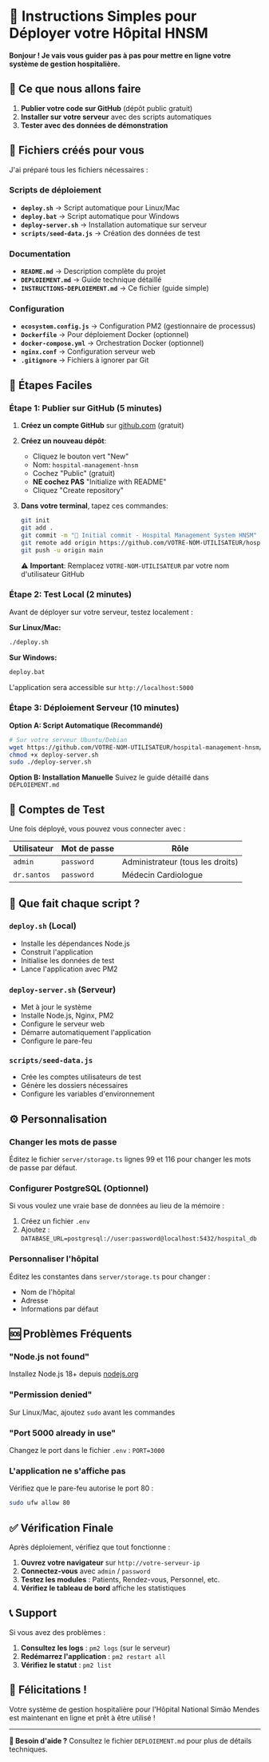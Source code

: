 # 🏥 Instructions Simples pour Déployer votre Hôpital HNSM

**Bonjour ! Je vais vous guider pas à pas pour mettre en ligne votre système de gestion hospitalière.**

## 🎯 Ce que nous allons faire

1. **Publier votre code sur GitHub** (dépôt public gratuit)
2. **Installer sur votre serveur** avec des scripts automatiques
3. **Tester avec des données de démonstration**

## 📁 Fichiers créés pour vous

J'ai préparé tous les fichiers nécessaires :

### Scripts de déploiement
- **`deploy.sh`** → Script automatique pour Linux/Mac
- **`deploy.bat`** → Script automatique pour Windows  
- **`deploy-server.sh`** → Installation automatique sur serveur
- **`scripts/seed-data.js`** → Création des données de test

### Documentation
- **`README.md`** → Description complète du projet
- **`DEPLOIEMENT.md`** → Guide technique détaillé
- **`INSTRUCTIONS-DEPLOIEMENT.md`** → Ce fichier (guide simple)

### Configuration
- **`ecosystem.config.js`** → Configuration PM2 (gestionnaire de processus)
- **`Dockerfile`** → Pour déploiement Docker (optionnel)
- **`docker-compose.yml`** → Orchestration Docker (optionnel)
- **`nginx.conf`** → Configuration serveur web
- **`.gitignore`** → Fichiers à ignorer par Git

## 🚀 Étapes Faciles

### Étape 1: Publier sur GitHub (5 minutes)

1. **Créez un compte GitHub** sur [github.com](https://github.com) (gratuit)

2. **Créez un nouveau dépôt**:
   - Cliquez le bouton vert "New"
   - Nom: `hospital-management-hnsm` 
   - Cochez "Public" (gratuit)
   - **NE cochez PAS** "Initialize with README" 
   - Cliquez "Create repository"

3. **Dans votre terminal**, tapez ces commandes:
   ```bash
   git init
   git add .
   git commit -m "🏥 Initial commit - Hospital Management System HNSM"
   git remote add origin https://github.com/VOTRE-NOM-UTILISATEUR/hospital-management-hnsm.git
   git push -u origin main
   ```
   
   ⚠️ **Important**: Remplacez `VOTRE-NOM-UTILISATEUR` par votre nom d'utilisateur GitHub

### Étape 2: Test Local (2 minutes)

Avant de déployer sur votre serveur, testez localement :

**Sur Linux/Mac:**
```bash
./deploy.sh
```

**Sur Windows:**
```bash
deploy.bat
```

L'application sera accessible sur `http://localhost:5000`

### Étape 3: Déploiement Serveur (10 minutes)

**Option A: Script Automatique (Recommandé)**
```bash
# Sur votre serveur Ubuntu/Debian
wget https://github.com/VOTRE-NOM-UTILISATEUR/hospital-management-hnsm/raw/main/deploy-server.sh
chmod +x deploy-server.sh
sudo ./deploy-server.sh
```

**Option B: Installation Manuelle**
Suivez le guide détaillé dans `DEPLOIEMENT.md`

## 👤 Comptes de Test

Une fois déployé, vous pouvez vous connecter avec :

| Utilisateur | Mot de passe | Rôle |
|-------------|--------------|------|
| `admin` | `password` | Administrateur (tous les droits) |
| `dr.santos` | `password` | Médecin Cardiologue |

## 🔧 Que fait chaque script ?

### `deploy.sh` (Local)
- Installe les dépendances Node.js
- Construit l'application  
- Initialise les données de test
- Lance l'application avec PM2

### `deploy-server.sh` (Serveur)
- Met à jour le système
- Installe Node.js, Nginx, PM2
- Configure le serveur web
- Démarre automatiquement l'application
- Configure le pare-feu

### `scripts/seed-data.js`
- Crée les comptes utilisateurs de test
- Génère les dossiers nécessaires
- Configure les variables d'environnement

## ⚙️ Personnalisation

### Changer les mots de passe
Éditez le fichier `server/storage.ts` lignes 99 et 116 pour changer les mots de passe par défaut.

### Configurer PostgreSQL (Optionnel)
Si vous voulez une vraie base de données au lieu de la mémoire :
1. Créez un fichier `.env`
2. Ajoutez : `DATABASE_URL=postgresql://user:password@localhost:5432/hospital_db`

### Personnaliser l'hôpital
Éditez les constantes dans `server/storage.ts` pour changer :
- Nom de l'hôpital
- Adresse
- Informations par défaut

## 🆘 Problèmes Fréquents

### "Node.js not found"
Installez Node.js 18+ depuis [nodejs.org](https://nodejs.org)

### "Permission denied"
Sur Linux/Mac, ajoutez `sudo` avant les commandes

### "Port 5000 already in use"  
Changez le port dans le fichier `.env` : `PORT=3000`

### L'application ne s'affiche pas
Vérifiez que le pare-feu autorise le port 80 :
```bash
sudo ufw allow 80
```

## ✅ Vérification Finale

Après déploiement, vérifiez que tout fonctionne :

1. **Ouvrez votre navigateur** sur `http://votre-serveur-ip`
2. **Connectez-vous** avec `admin` / `password`  
3. **Testez les modules** : Patients, Rendez-vous, Personnel, etc.
4. **Vérifiez le tableau de bord** affiche les statistiques

## 📞 Support

Si vous avez des problèmes :

1. **Consultez les logs** : `pm2 logs` (sur le serveur)
2. **Redémarrez l'application** : `pm2 restart all`  
3. **Vérifiez le statut** : `pm2 list`

## 🎉 Félicitations !

Votre système de gestion hospitalière pour l'Hôpital National Simão Mendes est maintenant en ligne et prêt à être utilisé !

---

**📧 Besoin d'aide ?** Consultez le fichier `DEPLOIEMENT.md` pour plus de détails techniques.